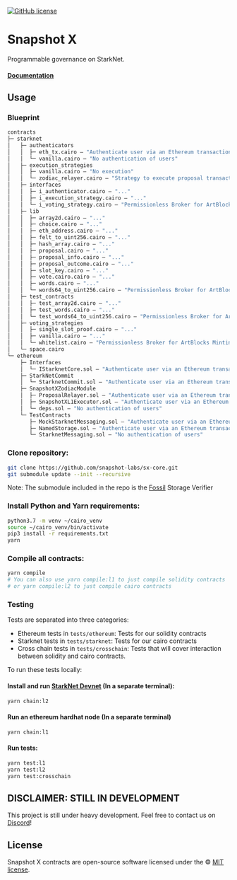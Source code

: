 [![GitHub license](https://img.shields.io/badge/license-MIT-blue.svg)](https://raw.githubusercontent.com/snapshot-labs/sx-core/master/LICENSE)

# Snapshot X

Programmable governance on StarkNet.

#### [Documentation](https://docs.snapshotx.xyz)


## Usage

### Blueprint
```ml
contracts
├─ starknet
│   ├─ authenticators
│   │  ├─ eth_tx.cairo — "Authenticate user via an Ethereum transaction"
│   │  └─ vanilla.cairo — "No authentication of users"
│   ├─ execution_strategies
│   │  ├─ vanilla.cairo — "No execution"
│   │  └─ zodiac_relayer.cairo — "Strategy to execute proposal transactions using an Ethereum Gnosis Safe"
│   ├─ interfaces
│   │  ├─ i_authenticator.cairo — "..."
│   │  ├─ i_execution_strategy.cairo — "..."
│   │  └─ i_voting_strategy.cairo — "Permissionless Broker for ArtBlocks Minting using Flashbot Searchers"
│   ├─ lib
│   │  ├─ array2d.cairo — "..."
│   │  ├─ choice.cairo — "..."
│   │  ├─ eth_address.cairo — "..."
│   │  ├─ felt_to_uint256.cairo — "..."
│   │  ├─ hash_array.cairo — "..."
│   │  ├─ proposal.cairo — "..."
│   │  ├─ proposal_info.cairo — "..."
│   │  ├─ proposal_outcome.cairo — "..."
│   │  ├─ slot_key.cairo — "..."
│   │  ├─ vote.cairo.cairo — "..."
│   │  ├─ words.cairo — "..."
│   │  └─ words64_to_uint256.cairo — "Permissionless Broker for ArtBlocks Minting using Flashbot Searchers"
│   ├─ test_contracts
│   │  ├─ test_array2d.cairo — "..."
│   │  ├─ test_words.cairo — "..."
│   │  └─ test_words64_to_uint256.cairo — "Permissionless Broker for ArtBlocks Minting using Flashbot Searchers"
│   ├─ voting_strategies
│   │  ├─ single_slot_proof.cairo — "..."
│   │  ├─ vanilla.cairo — "..."
│   │  └─ whitelist.cairo — "Permissionless Broker for ArtBlocks Minting using Flashbot Searchers"
│   └─ space.cairo
└─ ethereum 
    ├─ Interfaces
    │  └─ IStarknetCore.sol — "Authenticate user via an Ethereum transaction"
    ├─ StarkNetCommit
    │  └─ StarknetCommit.sol — "Authenticate user via an Ethereum transaction"
    ├─ SnapshotXZodiacModule
    │  ├─ ProposalRelayer.sol — "Authenticate user via an Ethereum transaction"
    │  ├─ SnapshotXL1Executor.sol — "Authenticate user via an Ethereum transaction"
    │  └─ deps.sol — "No authentication of users"
    └─ TestContracts
       ├─ MockStarknetMessaging.sol — "Authenticate user via an Ethereum transaction"
       ├─ NamedStorage.sol — "Authenticate user via an Ethereum transaction"
       └─ StarknetMessaging.sol — "No authentication of users"

```
### Clone repository:

```bash 
git clone https://github.com/snapshot-labs/sx-core.git
git submodule update --init --recursive
```
Note: The submodule included in the repo is the [Fossil](https://github.com/OilerNetwork/fossil) Storage Verifier

### Install Python and Yarn requirements: 

```bash
python3.7 -m venv ~/cairo_venv
source ~/cairo_venv/bin/activate
pip3 install -r requirements.txt
yarn
```

### Compile all contracts:

```bash
yarn compile
# You can also use yarn compile:l1 to just compile solidity contracts
# or yarn compile:l2 to just compile cairo contracts
```

### Testing

Tests are separated into three categories:

- Ethereum tests in `tests/ethereum`: Tests for our solidity contracts
- Starknet tests in `tests/starknet`: Tests for our cairo contracts
- Cross chain tests in `tests/crosschain`: Tests that will cover interaction between solidity and cairo contracts.

To run these tests locally: 

#### Install and run [StarkNet Devnet](https://github.com/Shard-Labs/starknet-devnet) (In a separate terminal):
```bash
yarn chain:l2
```

#### Run an ethereum hardhat node (In a separate terminal)

```bash
yarn chain:l1
```

#### Run tests:
```bash
yarn test:l1
yarn test:l2 
yarn test:crosschain
```

## DISCLAIMER: STILL IN DEVELOPMENT

This project is still under heavy development. Feel free to contact us on [Discord](https://discord.snapshot.org)!

## License

Snapshot X contracts are open-source software licensed under the © [MIT license](LICENSE).

